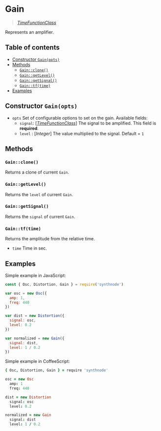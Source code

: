 # Gain

> [_TimeFunctionClass_](../README.md)

Represents an amplifier.

## Table of contents
- [Constructor `Gain(opts)`](#constructor-gainopts)
- [Methods](#methods)
  - [`Gain::clone()`](#gainclone)
  - [`Gain::getLevel()`](#gaingetlevel)
  - [`Gain::getSignal()`](#gaingetsignal)
  - [`Gain::tf(time)`](#gaintftime)
- [Examples](#examples)

## Constructor `Gain(opts)`

- `opts` Set of configurable options to set on the gain. Available fields:
  - `signal`: [[_TimeFunctionClass_](../README.md)] The signal to be amplified. This field is **required**.
  - `level` : [_Integer_] The value multiplied to the signal. Default = `1`

## Methods
### `Gain::clone()`
Returns a clone of current `Gain`.

### `Gain::getLevel()`
Returns the `level` of current `Gain`.

### `Gain::getSignal()`
Returns the `signal` of current `Gain`.

### `Gain::tf(time)`
Returns the amplitude from the relative time.
- `time` Time in sec.

## Examples

Simple example in JavaScript:
```js
const { Osc, Distortion, Gain } = require('synthnode')

var osc = new Osc({
  amp: 1,
  freq: 440
})

var dist = new Distortion({
  signal: osc,
  level: 0.2
})

var normalized = new Gain({
  signal: dist,
  level: 1 / 0.2
})
```

Simple example in CoffeeScript:
```coffee
{ Osc, Distortion, Gain } = require 'synthnode'

osc = new Osc
  amp: 1
  freq: 440

dist = new Distortion
  signal: osc
  level: 0.2

normalized = new Gain
  signal: dist
  level: 1 / 0.2
```
